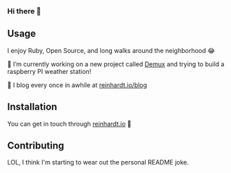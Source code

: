 ### Hi there 👋

## Usage

I enjoy Ruby, Open Source, and long walks around the neighborhood 😂

🔭 I’m currently working on a new project called [Demux](https://github.com/lessonly/demux) and trying to build a raspberry PI weather station!

📝 I blog every once in awhile at [reinhardt.io/blog](https://reinhardt.io/blog)

## Installation

You can get in touch through [reinhardt.io](https://reinhardt.io) 👋

## Contributing

LOL, I think I'm starting to wear out the personal README joke.


<!--
**rreinhardt9/rreinhardt9** is a ✨ _special_ ✨ repository because its `README.md` (this file) appears on your GitHub profile.

Here are some ideas to get you started:

- 🔭 I’m currently working on ...
- 🌱 I’m currently learning ...
- 👯 I’m looking to collaborate on ...
- 🤔 I’m looking for help with ...
- 💬 Ask me about ...
- 📫 How to reach me: ...
- 😄 Pronouns: ...
- ⚡ Fun fact: ...
-->
